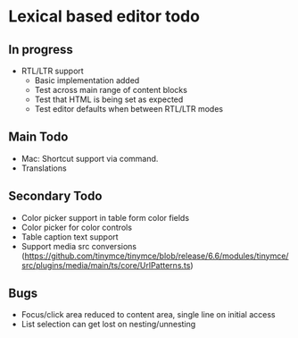 # Lexical based editor todo

## In progress

- RTL/LTR support
  - Basic implementation added 
  - Test across main range of content blocks
  - Test that HTML is being set as expected
  - Test editor defaults when between RTL/LTR modes

## Main Todo

- Mac: Shortcut support via command.
- Translations

## Secondary Todo

- Color picker support in table form color fields
- Color picker for color controls
- Table caption text support
- Support media src conversions (https://github.com/tinymce/tinymce/blob/release/6.6/modules/tinymce/src/plugins/media/main/ts/core/UrlPatterns.ts)

## Bugs

- Focus/click area reduced to content area, single line on initial access
- List selection can get lost on nesting/unnesting